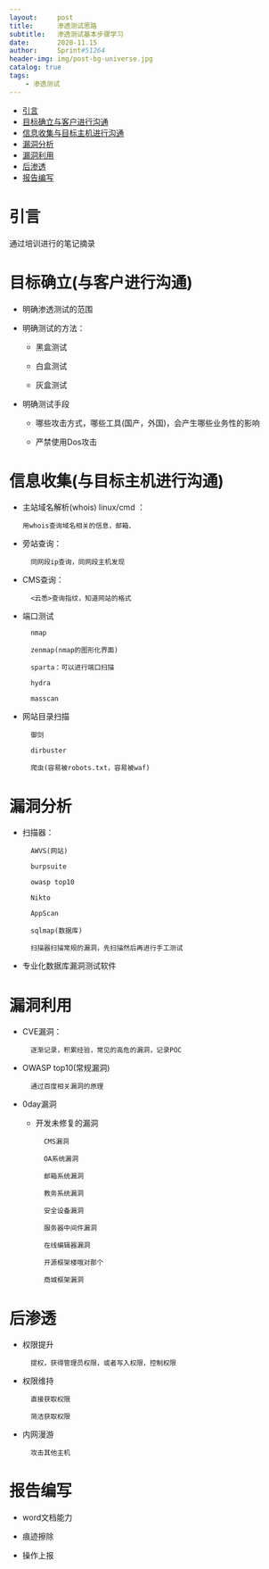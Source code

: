 ```yaml
---
layout:     post
title:      渗透测试思路
subtitle:   渗透测试基本步骤学习
date:       2020-11.15
author:     Sprint#51264
header-img: img/post-bg-universe.jpg
catalog: true
tags:
    - 渗透测试
---
```

<!-- TOC -->

- [引言](#%E5%BC%95%E8%A8%80)
- [目标确立与客户进行沟通](#%E7%9B%AE%E6%A0%87%E7%A1%AE%E7%AB%8B%E4%B8%8E%E5%AE%A2%E6%88%B7%E8%BF%9B%E8%A1%8C%E6%B2%9F%E9%80%9A)
- [信息收集与目标主机进行沟通](#%E4%BF%A1%E6%81%AF%E6%94%B6%E9%9B%86%E4%B8%8E%E7%9B%AE%E6%A0%87%E4%B8%BB%E6%9C%BA%E8%BF%9B%E8%A1%8C%E6%B2%9F%E9%80%9A)
- [漏洞分析](#%E6%BC%8F%E6%B4%9E%E5%88%86%E6%9E%90)
- [漏洞利用](#%E6%BC%8F%E6%B4%9E%E5%88%A9%E7%94%A8)
- [后渗透](#%E5%90%8E%E6%B8%97%E9%80%8F)
- [报告编写](#%E6%8A%A5%E5%91%8A%E7%BC%96%E5%86%99)

<!-- /TOC -->

# 引言

通过培训进行的笔记摘录

# 目标确立(与客户进行沟通)

* 明确渗透测试的范围

* 明确测试的方法：

    - 黑盒测试

    - 白盒测试

    - 灰盒测试



* 明确测试手段
    
    - 哪些攻击方式，哪些工具(国产，外国)，会产生哪些业务性的影响

    - 严禁使用Dos攻击


# 信息收集(与目标主机进行沟通)

* 主站域名解析(whois) linux/cmd ：

      用whois查询域名相关的信息，邮箱、

* 旁站查询：    

        同网段ip查询，同网段主机发现

* CMS查询：

        <云悉>查询指纹，知道网站的格式

            
* 端口测试
        
        nmap

        zenmap(nmap的图形化界面)

        sparta：可以进行端口扫描

        hydra

        masscan

* 网站目录扫描

        御剑

        dirbuster

        爬虫(容易被robots.txt，容易被waf)

# 漏洞分析

* 扫描器：

        AWVS(网站)
        
        burpsuite

        owasp top10

        Nikto

        AppScan

        sqlmap(数据库)

        扫描器扫描常规的漏洞，先扫描然后再进行手工测试

* 专业化数据库漏洞测试软件

# 漏洞利用

* CVE漏洞：

        逐渐记录，积累经验，常见的高危的漏洞，记录POC

* OWASP top10(常规漏洞)

        通过百度相关漏洞的原理

* 0day漏洞

    - 开发未修复的漏洞

            CMS漏洞

            OA系统漏洞

            邮箱系统漏洞

            教务系统漏洞

            安全设备漏洞

            服务器中间件漏洞

            在线编辑器漏洞

            开源框架楼哦对那个

            商城框架漏洞

# 后渗透

* 权限提升

        提权，获得管理员权限，或者写入权限，控制权限

* 权限维持

        直接获取权限

        简洁获取权限

* 内网漫游

        攻击其他主机

# 报告编写

* word文档能力

* 痕迹擦除

* 操作上报
